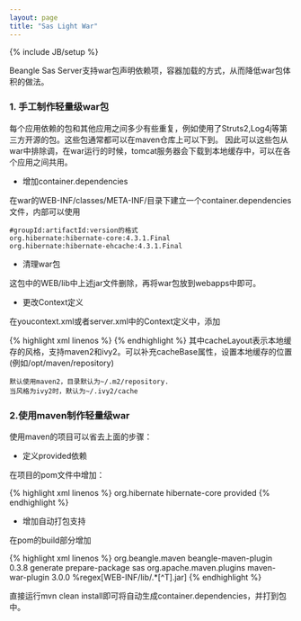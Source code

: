 ```yaml
---
layout: page
title: "Sas Light War"
---
```

{% include JB/setup %}

Beangle Sas Server支持war包声明依赖项，容器加载的方式，从而降低war包体积的做法。

### 1. 手工制作轻量级war包
每个应用依赖的包和其他应用之间多少有些重复，例如使用了Struts2,Log4j等第三方开源的包。这些包通常都可以在maven仓库上可以下到。
因此可以这些包从war中排除调，在war运行的时候，tomcat服务器会下载到本地缓存中，可以在各个应用之间共用。

* 增加container.dependencies

在war的WEB-INF/classes/META-INF/目录下建立一个container.dependencies文件，内部可以使用

    #groupId:artifactId:version的格式
    org.hibernate:hibernate-core:4.3.1.Final
    org.hibernate:hibernate-ehcache:4.3.1.Final

* 清理war包

这包中的WEB/lib中上述jar文件删除，再将war包放到webapps中即可。

* 更改Context定义

在youcontext.xml或者server.xml中的Context定义中，添加

{% highlight xml linenos %}
<Loader className="org.apache.catalina.loader.RepositoryLoader"/>
{% endhighlight %}
其中cacheLayout表示本地缓存的风格，支持maven2和ivy2。可以补充cacheBase属性，设置本地缓存的位置(例如/opt/maven/repository)

    默认使用maven2，目录默认为~/.m2/repository.
    当风格为ivy2时，默认为~/.ivy2/cache

### 2.使用maven制作轻量级war

使用maven的项目可以省去上面的步骤：

* 定义provided依赖

在项目的pom文件中增加：

{% highlight xml linenos %}
<dependency>
  <groupId>org.hibernate</groupId>
  <artifactId>hibernate-core</artifactId>
  <scope>provided</scope>
</dependency>
{% endhighlight %}

* 增加自动打包支持

在pom的build部分增加

{% highlight xml linenos %}
  <build>
      <plugins>
        <plugin>
          <groupId>org.beangle.maven</groupId>
          <artifactId>beangle-maven-plugin</artifactId>
          <version>0.3.8</version>
          <executions>
            <execution>
              <id>generate</id>
              <phase>prepare-package</phase>
              <goals>
                <goal>sas</goal>
              </goals>
            </execution>
          </executions>
        </plugin>
        <plugin>
          <groupId>org.apache.maven.plugins</groupId>
          <artifactId>maven-war-plugin</artifactId>
          <version>3.0.0</version>
          <configuration>
            <packagingExcludes>
            %regex[WEB-INF/lib/.*[^T].jar]
            </packagingExcludes>
          </configuration>
        </plugin>
      </plugins>
    </build>
{% endhighlight %}

直接运行mvn clean install即可将自动生成container.dependencies，并打到包中。
